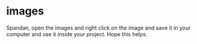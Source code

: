 # images

Spandan, open the images and right click on the image and save it in your computer and use it inside your project. Hope this helps.
